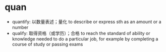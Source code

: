 # quan

- quantify: 以数量表述；量化 to describe or express sth as an amount or a number
- qualify: 取得资格（或学历）；合格 to reach the standard of ability or knowledge needed to do a particular job, for example by completing a course of study or passing exams

